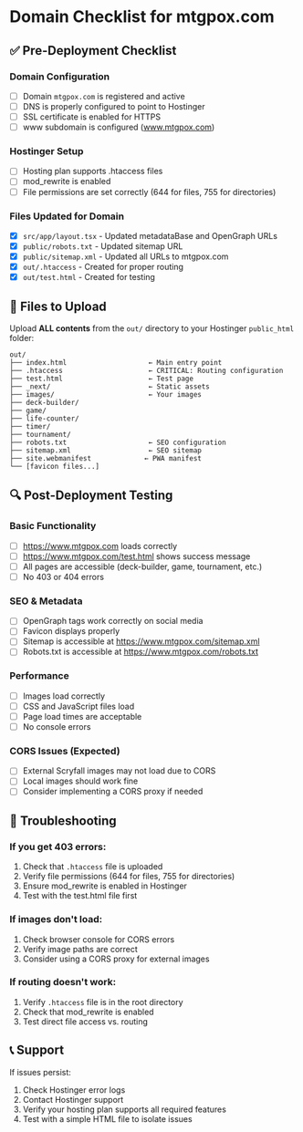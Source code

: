 # Domain Checklist for mtgpox.com

## ✅ Pre-Deployment Checklist

### Domain Configuration
- [ ] Domain `mtgpox.com` is registered and active
- [ ] DNS is properly configured to point to Hostinger
- [ ] SSL certificate is enabled for HTTPS
- [ ] www subdomain is configured (www.mtgpox.com)

### Hostinger Setup
- [ ] Hosting plan supports .htaccess files
- [ ] mod_rewrite is enabled
- [ ] File permissions are set correctly (644 for files, 755 for directories)

### Files Updated for Domain
- [x] `src/app/layout.tsx` - Updated metadataBase and OpenGraph URLs
- [x] `public/robots.txt` - Updated sitemap URL
- [x] `public/sitemap.xml` - Updated all URLs to mtgpox.com
- [x] `out/.htaccess` - Created for proper routing
- [x] `out/test.html` - Created for testing

## 📁 Files to Upload

Upload **ALL contents** from the `out/` directory to your Hostinger `public_html` folder:

```
out/
├── index.html                    ← Main entry point
├── .htaccess                     ← CRITICAL: Routing configuration
├── test.html                     ← Test page
├── _next/                        ← Static assets
├── images/                       ← Your images
├── deck-builder/
├── game/
├── life-counter/
├── timer/
├── tournament/
├── robots.txt                    ← SEO configuration
├── sitemap.xml                   ← SEO sitemap
├── site.webmanifest             ← PWA manifest
└── [favicon files...]
```

## 🔍 Post-Deployment Testing

### Basic Functionality
- [ ] https://www.mtgpox.com loads correctly
- [ ] https://www.mtgpox.com/test.html shows success message
- [ ] All pages are accessible (deck-builder, game, tournament, etc.)
- [ ] No 403 or 404 errors

### SEO & Metadata
- [ ] OpenGraph tags work correctly on social media
- [ ] Favicon displays properly
- [ ] Sitemap is accessible at https://www.mtgpox.com/sitemap.xml
- [ ] Robots.txt is accessible at https://www.mtgpox.com/robots.txt

### Performance
- [ ] Images load correctly
- [ ] CSS and JavaScript files load
- [ ] Page load times are acceptable
- [ ] No console errors

### CORS Issues (Expected)
- [ ] External Scryfall images may not load due to CORS
- [ ] Local images should work fine
- [ ] Consider implementing a CORS proxy if needed

## 🚨 Troubleshooting

### If you get 403 errors:
1. Check that `.htaccess` file is uploaded
2. Verify file permissions (644 for files, 755 for directories)
3. Ensure mod_rewrite is enabled in Hostinger
4. Test with the test.html file first

### If images don't load:
1. Check browser console for CORS errors
2. Verify image paths are correct
3. Consider using a CORS proxy for external images

### If routing doesn't work:
1. Verify `.htaccess` file is in the root directory
2. Check that mod_rewrite is enabled
3. Test direct file access vs. routing

## 📞 Support

If issues persist:
1. Check Hostinger error logs
2. Contact Hostinger support
3. Verify your hosting plan supports all required features
4. Test with a simple HTML file to isolate issues

